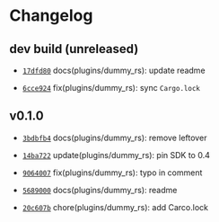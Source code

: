 # Changelog

## dev build (unreleased)

* [`17dfd80`](https://github.com/falcosecurity/plugins/commit/17dfd80) docs(plugins/dummy_rs): update readme

* [`6cce924`](https://github.com/falcosecurity/plugins/commit/6cce924) fix(plugins/dummy_rs): sync `Cargo.lock`

## v0.1.0

* [`3bdbfb4`](https://github.com/falcosecurity/plugins/commit/3bdbfb4) docs(plugins/dummy_rs): remove leftover

* [`14ba722`](https://github.com/falcosecurity/plugins/commit/14ba722) update(plugins/dummy_rs): pin SDK to 0.4

* [`9064007`](https://github.com/falcosecurity/plugins/commit/9064007) fix(plugins/dummy_rs): typo in comment

* [`5689000`](https://github.com/falcosecurity/plugins/commit/5689000) docs(plugins/dummy_rs): readme

* [`20c607b`](https://github.com/falcosecurity/plugins/commit/20c607b) chore(plugins/dummy_rs): add Carco.lock


